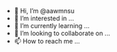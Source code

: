 - 👋 Hi, I’m @aawmnsu
- 👀 I’m interested in ...
- 🌱 I’m currently learning ...
- 💞️ I’m looking to collaborate on ...
- 📫 How to reach me ...

<!---
aawmnsu/aawmnsu is a ✨ special ✨ repository because its `README.md` (this file) appears on your GitHub profile.
You can click the Preview link to take a look at your changes.
--->
